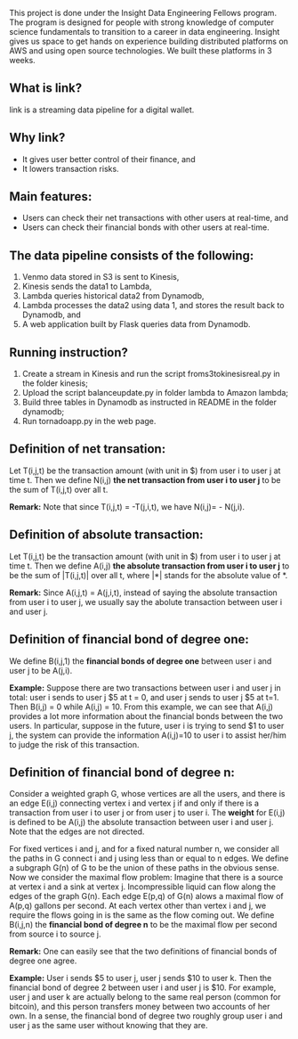 This project is done under the Insight Data Engineering Fellows program. The program is designed for people with strong knowledge of computer science fundamentals to transition to a career in data engineering.  Insight gives us space to get hands on experience building distributed platforms on AWS and using open source technologies. We built these platforms in 3 weeks.

## What is link?
link is a streaming data pipeline for a digital wallet. 

## Why link?
* It gives user better control of their finance, and
* It lowers transaction risks. 

## Main features:
* Users can check their net transactions with other users at real-time, and
* Users can check their financial bonds with other users at real-time.

## The data pipeline consists of the following:
1. Venmo data stored in S3 is sent to Kinesis,
2. Kinesis sends the data1 to Lambda,
3. Lambda queries historical data2 from Dynamodb,
4. Lambda processes the data2 using data 1, and stores the result back to Dynamodb, and
5. A web application built by Flask queries data from Dynamodb. 

## Running instruction?
1. Create a stream in Kinesis and run the script froms3tokinesisreal.py in the folder kinesis;
2. Upload the script balanceupdate.py in folder lambda to Amazon lambda;
3. Build three tables in Dynamodb as instructed in README in the folder dynamodb;
4. Run tornadoapp.py in the web page.

## Definition of net transation:
Let T(i,j,t) be the transaction amount (with unit in $) from user i to user j at time t. Then we define N(i,j) __the net transaction from user i to user j__ to be the sum of T(i,j,t) over all t.

__Remark:__
Note that since T(i,j,t) = -T(j,i,t), we have N(i,j)= - N(j,i).

## Definition of absolute transaction:
Let T(i,j,t) be the transaction amount (with unit in $) from user i to user j at time t. Then we define A(i,j) __the absolute transaction from user i to user j__ to be the sum of |T(i,j,t)| over all t, where |*| stands for the absolute value of *.

__Remark:__
Since A(i,j,t) = A(j,i,t), instead of saying the absolute transaction from user i to user j, we usually say the abolute transaction between user i and user j. 

## Definition of financial bond of degree one:
We define B(i,j,1) the __financial bonds of degree one__ between user i and user j to be A(j,i). 

__Example:__
Suppose there are two transactions between user i and user j in total: user i sends to user j $5 at t = 0, and user j sends to user j $5 at t=1. Then B(i,j) = 0 while A(i,j) = 10. From this example, we can see that A(i,j) provides a lot more information about the financial bonds between the two users. In particular, suppose in the future, user i is trying to send $1 to user j, the system can provide the information A(i,j)=10 to user i to assist her/him to judge the risk of this transaction.

## Definition of financial bond of degree n:
Consider a weighted graph G, whose vertices are all the users, and there is an edge E(i,j) connecting vertex i and vertex j if and only if there is a transaction from user i to user j or from user j to user i. The __weight__ for E(i,j) is defined to be A(i,j) the absolute transaction between user i and user j. Note that the edges are not directed. 

For fixed vertices i and j, and for a fixed natural number n, we consider all the paths in G connect i and j using less than or equal to n edges. We define a subgraph G(n) of G to be the union of these paths in the obvious sense. Now we consider the maximal flow problem:
Imagine that there is a source at vertex i and a sink at vertex j. Incompressible liquid can flow along the edges of the graph G(n). Each edge E(p,q) of G(n) alows a maximal flow of A(p,q) gallons per second. At each vertex other than vertex i and j, we require the flows going in is the same as the flow coming out. 
We define B(i,j,n) the __financial bond of degree n__ to be the maximal flow per second from source i to source j.

__Remark:__ 
One can easily see that the two definitions of financial bonds of degree one agree.

__Example:__
User i sends $5 to user j, user j sends $10 to user k. Then the financial bond of degree 2 between user i and user j is $10. For example, user j and user k are actually belong to the same real person (common for bitcoin), and this person transfers money between two accounts of her own. In a sense, the financial bond of degree two roughly group user i and user j as the same user without knowing that they are. 
